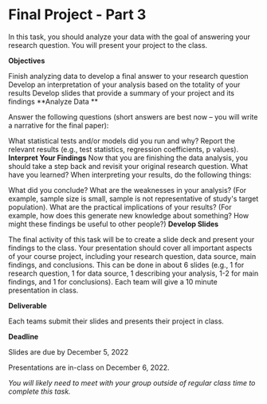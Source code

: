 # Final Project - Part 3


In this task, you should analyze your data with the goal of answering your research question. You will present your project to the class.

**Objectives**

Finish analyzing data to develop a final answer to your research question
Develop an interpretation of your analysis based on the totality of your results
Develop slides that provide a summary of your project and its findings
**Analyze Data  **

Answer the following questions (short answers are best now – you will write a narrative for the final paper):

What statistical tests and/or models did you run and why?
Report the relevant results (e.g., test statistics, regression coefficients, p values).
**Interpret Your Findings**
Now that you are finishing the data analysis, you should take a step back and revisit your original research question. What have you learned? When interpreting your results, do the following things:

What did you conclude?
What are the weaknesses in your analysis? (For example, sample size is small, sample is not representative of study's target population).
What are the practical implications of your results? (For example, how does this generate new knowledge about something? How might these findings be useful to other people?)
**Develop Slides**

The final activity of this task will be to create a slide deck and present your findings to the class. Your presentation should cover all important aspects of your course project, including your research question, data source, main findings, and conclusions. This can be done in about 6 slides (e.g., 1 for research question, 1 for data source, 1 describing your analysis, 1-2 for main findings, and 1 for conclusions). Each team will give a 10 minute presentation in class.

**Deliverable**

Each teams submit their slides and presents their project in class.

**Deadline**

Slides are due by December 5, 2022

Presentations are in-class on December 6, 2022.

*You will likely need to meet with your group outside of regular class time to complete this task.*
